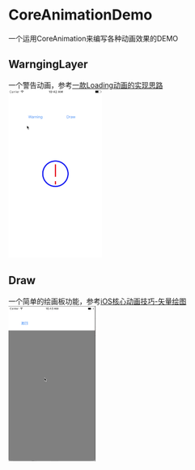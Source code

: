 # CoreAnimationDemo
一个运用CoreAnimation来编写各种动画效果的DEMO  
## WarngingLayer  
一个警告动画，参考[一款Loading动画的实现思路](http://www.jianshu.com/p/1c6a2de68753)  
![](https://github.com/hecong2735/CoreAnimationDemo/raw/master/img/warning.gif
)
## Draw
一个简单的绘画板功能，参考[iOS核心动画技巧-矢量绘图](https://zsisme.gitbooks.io/ios-/content/chapter13/catiledLayer.html)
![](https://github.com/hecong2735/CoreAnimationDemo/raw/master/img/draw.gif)
